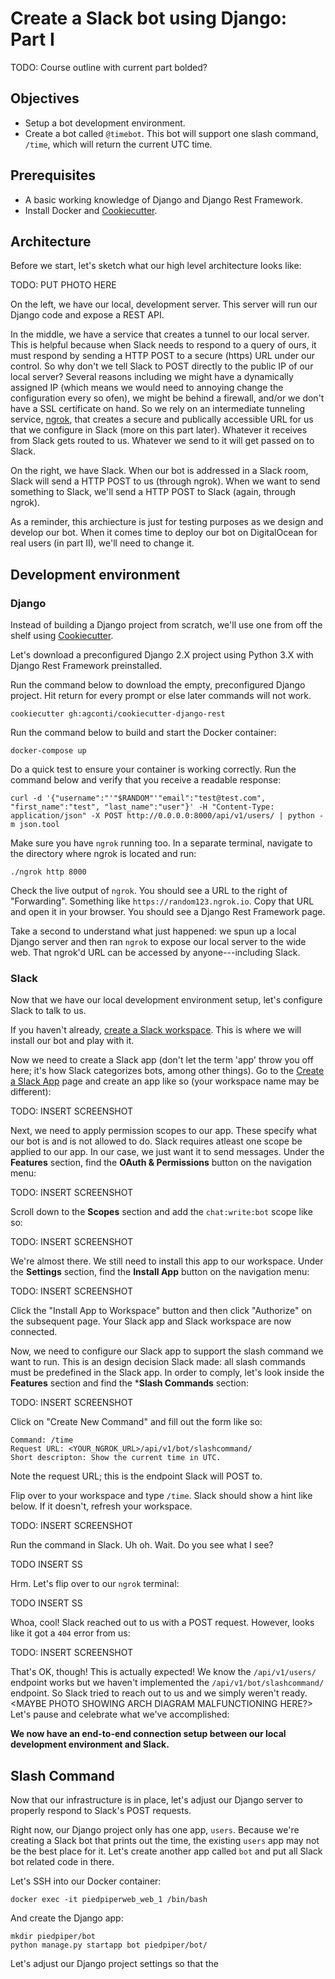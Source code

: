 # Create a Slack bot using Django: Part I

TODO: Course outline with current part bolded?

## Objectives

* Setup a bot development environment.
* Create a bot called `@timebot`. This bot will support one slash command, `/time`, which will return the current UTC time.

## Prerequisites

* A basic working knowledge of Django and Django Rest Framework.
* Install Docker and [Cookiecutter](https://github.com/audreyr/cookiecutter).

## Architecture

Before we start, let's sketch what our high level architecture looks like:

TODO: PUT PHOTO HERE

On the left, we have our local, development server. This server will run our Django code and expose a REST API.

In the middle, we have a service that creates a tunnel to our local server. This is helpful because when Slack needs to respond to a query of ours, it must respond by sending a HTTP POST to a secure (https) URL under our control. So why don't we tell Slack to POST directly to the public IP of our local server? Several reasons including we might have a dynamically assigned IP (which means we would need to annoying change the configuration every so ofen), we might be behind a firewall, and/or we don't have a SSL certificate on hand. So we rely on an intermediate tunneling service, [ngrok](https://ngrok.com/), that creates a secure and publically accessible URL for us that we configure in Slack (more on this part later). Whatever it receives from Slack gets routed to us. Whatever we send to it will get passed on to Slack.

On the right, we have Slack. When our bot is addressed in a Slack room, Slack will send a HTTP POST to us (through ngrok). When we want to send something to Slack, we'll send a HTTP POST to Slack (again, through ngrok).

As a reminder, this archiecture is just for testing purposes as we design and develop our bot. When it comes time to deploy our bot on DigitalOcean for real users (in part II), we'll need to change it.

## Development environment

### Django

Instead of building a Django project from scratch, we'll use one from off the shelf using [Cookiecutter](https://github.com/audreyr/cookiecutter). 

Let's download a preconfigured Django 2.X project using Python 3.X with Django Rest Framework preinstalled. 

Run the command below to download the empty, preconfigured Django project. Hit return for every prompt or else later commands will not work.

`cookiecutter gh:agconti/cookiecutter-django-rest`

Run the command below to build and start the Docker container:

`docker-compose up`

Do a quick test to ensure your container is working correctly. Run the command below and verify that you receive a readable response:

`curl -d '{"username":"'"$RANDOM"'"email":"test@test.com", "first_name":"test", "last_name":"user"}' -H "Content-Type: application/json" -X POST http://0.0.0.0:8000/api/v1/users/ | python -m json.tool`

Make sure you have `ngrok` running too. In a separate terminal, navigate to the directory where ngrok is located and run:

`./ngrok http 8000`

Check the live output of `ngrok`. You should see a URL to the right of "Forwarding". Something like `https://random123.ngrok.io`. Copy that URL and open it in your browser. You should see a Django Rest Framework page. 

Take a second to understand what just happened: we spun up a local Django server and then ran `ngrok` to expose our local server to the wide web. That ngrok'd URL can be accessed by anyone---including Slack. 

### Slack

Now that we have our local development environment setup, let's configure Slack to talk to us.

If you haven't already, [create a Slack workspace](https://get.slack.help/hc/en-us/articles/206845317-Create-a-Slack-workspace). This is where we will install our bot and play with it.

Now we need to create a Slack app (don't let the term 'app' throw you off here; it's how Slack categorizes bots, among other things). Go to the [Create a Slack App](https://api.slack.com/apps?new_app=1) page and create an app like so (your workspace name may be different):

TODO: INSERT SCREENSHOT

Next, we need to apply permission scopes to our app. These specify what our bot is and is not allowed to do. Slack requires atleast one scope be applied to our app. In our case, we just want it to send messages. Under the **Features** section, find the **OAuth & Permissions** button on the navigation menu:

TODO: INSERT SCREENSHOT

Scroll down to the **Scopes** section and add the `chat:write:bot` scope like so:

TODO: INSERT SCREENSHOT

We're almost there. We still need to install this app to our workspace. Under the **Settings** section, find the **Install App** button on the navigation menu:

TODO: INSERT SCREENSHOT

Click the "Install App to Workspace" button and then click "Authorize" on the subsequent page. Your Slack app and Slack workspace are now connected.

Now, we need to configure our Slack app to support the slash command we want to run. This is an design decision Slack made: all slash commands must be predefined in the Slack app. In order to comply, let's look inside the **Features** section and find the ***Slash Commands** section:

TODO: INSERT SCREENSHOT

Click on "Create New Command" and fill out the form like so:

```
Command: /time
Request URL: <YOUR_NGROK_URL>/api/v1/bot/slashcommand/
Short descripton: Show the current time in UTC.
```

Note the request URL; this is the endpoint Slack will POST to. 

Flip over to your workspace and type `/time`. Slack should show a hint like below. If it doesn't, refresh your workspace. 

TODO: INSERT SCREENSHOT

Run the command in Slack. Uh oh. Wait. Do you see what I see?

TODO INSERT SS

Hrm. Let's flip over to our `ngrok` terminal:

TODO INSERT SS

Whoa, cool! Slack reached out to us with a POST request. However, looks like it got a `404` error from us:

TODO: INSERT SCREENSHOT

That's OK, though! This is actually expected! We know the `/api/v1/users/` endpoint works but we haven't implemented the `/api/v1/bot/slashcommand/` endpoint. So Slack tried to reach out to us and we simply weren't ready. <MAYBE PHOTO SHOWING ARCH DIAGRAM MALFUNCTIONING HERE?> Let's pause and celebrate what we've accomplished:

**We now have an end-to-end connection setup between our local development environment and Slack.**

## Slash Command

Now that our infrastructure is in place, let's adjust our Django server to properly respond to Slack's POST requests.

Right now, our Django project only has one app, `users`. Because we're creating a Slack bot that prints out the time, the existing `users` app may not be the best place for it. Let's create another app called `bot` and put all Slack bot related code in there.

Let's SSH into our Docker container:

`docker exec -it piedpiperweb_web_1 /bin/bash
`

And create the Django app:

```
mkdir piedpiper/bot
python manage.py startapp bot piedpiper/bot/
```

Let's adjust our Django project settings so that the 


